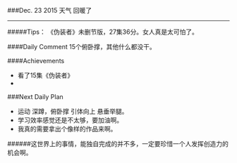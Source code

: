 ###Dec. 23 2015 天气 回暖了
***
#####Tips：
《伪装者》未删节版，27集36分。女人真是太可怕了。

####Daily Comment
15个俯卧撑，其他什么都没干。

####Achievements
+ 看了15集《伪装者》
+ 

###Next Daily Plan
+ 运动 深蹲，俯卧撑 引体向上 悬垂举腿。
+ 学习效率感觉还是不太够，要加油啊。
+ 我真的需要拿出个像样的作品来啊。

######这世界上的事情，能独自完成的并不多，一定要珍惜一个人发挥创造力的机会啊。

